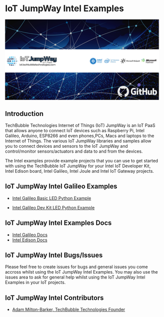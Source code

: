 # IoT JumpWay Intel Examples

![TechBubble IoT JumpWay Docs](images/main/IoT-Jumpway.jpg)  

## Introduction

TechBubble Technologies Internet of Things (IoT) JumpWay is an IoT PaaS that allows anyone to connect IoT devices such as Raspberry Pi, Intel Galileo, Arduino, ESP8266 and even phones,PCs, Macs and laptops to the Internet of Things. The various IoT JumpWay libraries and samples allow you to connect devices and sensors to the IoT JumpWay and control/monitor sensors/actuators and data to and from the devices.

The Intel examples provide example projects that you can use to get started with using the TechBubble IoT JumpWay for your Intel IoT Developer Kit, Intel Edison board, Intel Galileo, Intel Joule and Intel IoT Gateway projects.

## IoT JumpWay Intel Galileo Examples

- [Intel Galileo Basic LED Python Example](https://github.com/TechBubbleTechnologies/IoT-JumpWay-Intel-Examples/tree/master/Intel-Galileo/Basic-LED/Python "Intel Galileo Basic LED Python Example")

- [Intel Galileo Dev Kit LED Python Example](https://github.com/TechBubbleTechnologies/IoT-JumpWay-Intel-Examples/tree/master/Intel-Galileo/Dev-Kit-LED/Python "Intel Galileo Dev Kit LED Python Example")

## IoT JumpWay Intel Examples Docs

- [Intel Galileo Docs](https://github.com/TechBubbleTechnologies/IoT-JumpWay-Intel-Examples/tree/master/Intel-Galileo/_DOCS "Intel Galileo Docs")
- [Intel Edison Docs](https://github.com/TechBubbleTechnologies/IoT-JumpWay-Intel-Examples/tree/master/Intel-Edison/_DOCS "Intel Edison Docs")

## IoT JumpWay Intel Bugs/Issues

Please feel free to create issues for bugs and general issues you come accross whilst using the IoT JumpWay Intel Examples. You may also use the issues area to ask for general help whilst using the IoT JumpWay Intel Examples in your IoT projects.

## IoT JumpWay Intel Contributors

- [Adam Milton-Barker, TechBubble Technologies Founder](https://github.com/AdamMiltonBarker "Adam Milton-Barker, TechBubble Technologies Founder")